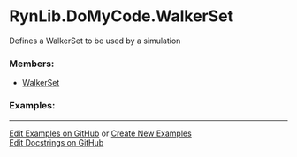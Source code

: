 # <a id="RynLib.DoMyCode.WalkerSet">RynLib.DoMyCode.WalkerSet</a>
    
Defines a WalkerSet to be used by a simulation

### Members:

  - [WalkerSet](WalkerSet/WalkerSet.md)

### Examples:



___

[Edit Examples on GitHub](https://github.com/McCoyGroup/References/edit/gh-pages/Documentation/examples/RynLib/DoMyCode/WalkerSet.md) or 
[Create New Examples](https://github.com/McCoyGroup/References/new/gh-pages/?filename=Documentation/examples/RynLib/DoMyCode/WalkerSet.md) <br/>
[Edit Docstrings on GitHub](https://github.com/McCoyGroup/RynLib/edit/master/DoMyCode/WalkerSet/__init__.py?message=Update%20Docs)